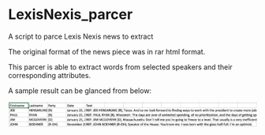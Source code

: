 # LexisNexis_parcer
A script to parce Lexis Nexis news to extract 

The original format of the news piece was in rar html format.

This parcer is able to extract words from selected speakers and their corresponding attributes.

A sample result can be glanced from below:

![Sample_result](https://github.com/DavidykZhao/LexisNexis_parcer/blob/master/Sample_result.png)
